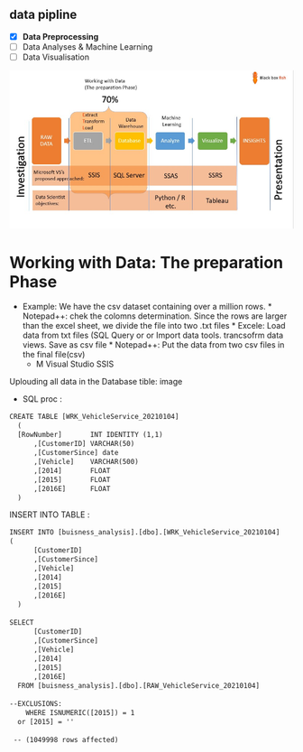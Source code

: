 ##  data pipline 
- [x] **Data Preprocessing** 
- [ ]  Data Analyses & Machine Learning
- [ ]  Data Visualisation 

![PreparationPhase.jpg](https://github.com/mazhur7/Data_Preprocessing/blob/master/PreparationPhase.jpg)
# Working with Data: The preparation Phase
- Example: We have the csv dataset  containing over a million rows.
      * Notepad++: chek the colomns determination. Since the rows are larger than the excel sheet, we divide the file into two .txt files 
      * Excele: Load data from txt files (SQL Query or or Import data tools. trancsofrm data views. Save as csv file
      * Notepad++: Put the data from two csv files in the final file(csv)
   * M Visual Studio SSIS 
   
Uplouding all data in the  Database tible:
image


* SQL proc :

```
CREATE TABLE [WRK_VehicleService_20210104]
  (
  [RowNumber]		INT IDENTITY (1,1)
	  ,[CustomerID]	VARCHAR(50)
      ,[CustomerSince] date
      ,[Vehicle]	VARCHAR(500)
      ,[2014]		FLOAT
      ,[2015]		FLOAT
      ,[2016E]		FLOAT
  )
```
INSERT INTO TABLE :
```
INSERT INTO [buisness_analysis].[dbo].[WRK_VehicleService_20210104]
(    
      [CustomerID]
      ,[CustomerSince]
      ,[Vehicle]
      ,[2014]
      ,[2015]
      ,[2016E]
  )

SELECT 
      [CustomerID]
      ,[CustomerSince]
      ,[Vehicle]
      ,[2014]
      ,[2015]
      ,[2016E]
  FROM [buisness_analysis].[dbo].[RAW_VehicleService_20210104]
  
--EXCLUSIONS:
    WHERE ISNUMERIC([2015]) = 1
  or [2015] = ''
  
 -- (1049998 rows affected) 
 ```
